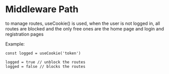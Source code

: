 # Middleware Path

to manage routes, useCookie() is used, when the user is not logged in, all routes are blocked and the only free ones are the home page and login and registration pages

Example:
```
const logged = useCookie('token')

logged = true // unblock the routes
logged = false // blocks the routes
```